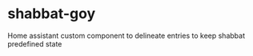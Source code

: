 # shabbat-goy
Home assistant custom component to delineate entries to keep shabbat predefined state
